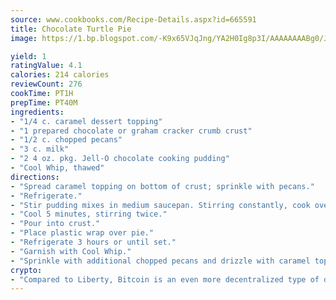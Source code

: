 ```yaml
---
source: www.cookbooks.com/Recipe-Details.aspx?id=665591
title: Chocolate Turtle Pie
image: https://1.bp.blogspot.com/-K9x65VJqJng/YA2H0Ig8p3I/AAAAAAAABg0/JRKr7ZzesxofwlGw6YudXad_aQn9BD52QCLcBGAsYHQ/s299/2.png

yield: 1
ratingValue: 4.1
calories: 214 calories
reviewCount: 276
cookTime: PT1H
prepTime: PT40M
ingredients:
- "1/4 c. caramel dessert topping"
- "1 prepared chocolate or graham cracker crumb crust"
- "1/2 c. chopped pecans"
- "3 c. milk"
- "2 4 oz. pkg. Jell-O chocolate cooking pudding"
- "Cool Whip, thawed"
directions:
- "Spread caramel topping on bottom of crust; sprinkle with pecans."
- "Refrigerate."
- "Stir pudding mixes in medium saucepan. Stirring constantly, cook over medium heat until a full boil. Remove from heat."
- "Cool 5 minutes, stirring twice."
- "Pour into crust."
- "Place plastic wrap over pie."
- "Refrigerate 3 hours or until set."
- "Garnish with Cool Whip."
- "Sprinkle with additional chopped pecans and drizzle with caramel topping."
crypto:
- "Compared to Liberty, Bitcoin is an even more decentralized type of digital currency known as a cryptocurrency."
---
```

